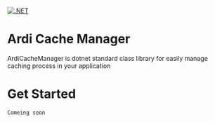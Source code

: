 [![.NET](https://github.com/artmelkonyan/ArdiCacheManager/actions/workflows/ArdiCacheManager.MemoryCache.yml/badge.svg?branch=master)](https://github.com/artmelkonyan/ArdiCacheManager/actions/workflows/ArdiCacheManager.MemoryCache.yml)

# Ardi Cache Manager 
ArdiCacheManager is dotnet standard class library for easily manage caching process in your application

# Get Started

`Comeing soon`
